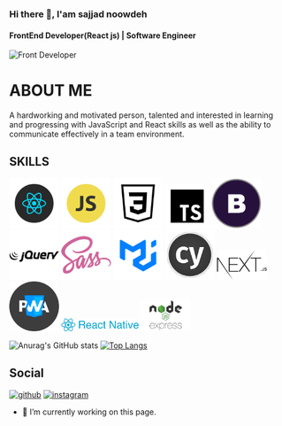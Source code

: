 ### Hi there 👋, I'am sajjad noowdeh
#### FrontEnd Developer(React js) | Software Engineer
![Front Developer](https://64.media.tumblr.com/2d0af9c90d1b1107313cc20bda01548a/tumblr_outwxnanpp1u79o2lo1_1280.gifv)


# ABOUT ME
A hardworking and motivated person, talented and interested in learning
and progressing with JavaScript and React skills as well as the ability to
communicate effectively in a team environment.

## SKILLS
<img width="90" src="react.png"> <img width="90" src="js.png">  <img width="90"  src="css.png"> <img width="80"  src="typescript.png"> <img width="90"  src="bootstrap.jpg"> <img width="90"  src="jq.png"> <img width="90"  src="sass.png"> <img width="90"  src="logo.png"> <img width="90"  src="cypress.jpg"> <img width="90"  src="nextjs.png">  <img width="90" src="pwa1.png" />  <img width="140" src="native.png"  />  <img width="90" src="Expressjs.svg"  />



![Anurag's GitHub stats](https://github-readme-stats.vercel.app/api?username=sajjadnoowdeh&show_icons=true&theme=radical) [![Top Langs](https://github-readme-stats.vercel.app/api/top-langs/?username=sajjadnoowdeh&&show_icons=true&theme=radical)](https://github.com/anuraghazra/github-readme-stats)
## Social
[<img src='https://cdn.jsdelivr.net/npm/simple-icons@3.0.1/icons/github.svg' alt='github' height='40'>](https://github.com/sajjadnoowdeh) 
[<img src='https://cdn.jsdelivr.net/npm/simple-icons@3.0.1/icons/instagram.svg' alt='instagram' height='40'>](https://www.instagram.com/sasha_n91/)  

- 🔭 I’m currently working on this page. 



